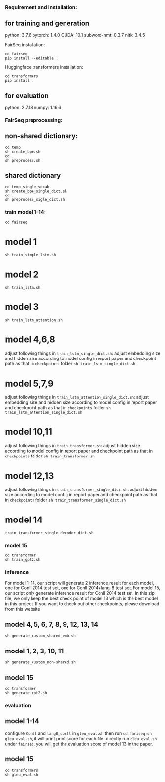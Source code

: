 ### Requirement and installation:
## for training and generation
python: 3.7.6
pytorch: 1.4.0
CUDA: 10.1
subword-nmt: 0.3.7
nltk: 3.4.5

FairSeq installation:
```
cd fairseq
pip install --editable .
```

Huggingface transformers installation:
```
cd transformers
pip install .
```
## for evaluation
python: 2.7.18
numpy: 1.16.6

### FairSeq preprocessing:
## non-shared dictionary:
```
cd temp
sh create_bpe.sh
cd ..
sh preprocess.sh
```
## shared dictionary
```
cd temp_single_vocab
sh create_bpe_single_dict.sh
cd ..
sh preprocess_sigle_dict.sh
```

### train model 1-14:
```
cd fairseq
```
# model 1
```sh train_simple_lstm.sh```
# model 2
```sh train_lstm.sh```
# model 3 
```sh train_lstm_attention.sh```
# model 4,6,8
adjust following things in `train_lstm_single_dict.sh`: adjust embedding size and hidden size according to model config in report paper and  checkpoint path as that in `checkpoints` folder
```sh train_lstm_single_dict.sh```
# model 5,7,9
adjust following things in `train_lstm_attention_single_dict.sh`: adjust embedding size and hidden size according to model config in report paper and  checkpoint path as that in `checkpoints` folder
```sh train_lstm_attention_single_dict.sh```
# model 10,11
adjust following things in `train_transformer.sh`: adjust hidden size according to model config in report paper and  checkpoint path as that in `checkpoints` folder
```sh train_transformer.sh```
# model 12,13
adjust following things in `train_transformer_single_dict.sh`: adjust hidden size according to model config in report paper and  checkpoint path as that in `checkpoints` folder
```sh train_transformer_single_dict.sh```
# model 14
```train_transformer_single_decoder_dict.sh```
### model 15
```
cd transformer
sh train_gpt2.sh
```
### inference
For model 1-14, our script will generate 2 inference result for each model, one for Conll 2014 test set, one for Conll 2014+lang-8 test set.
For model 15, our script only generate inference result for Conll 2014 test set.
In this zip file, we only keep the best check point of model 13 which is the best model in this project. 
If you want to check out other checkpoints, please download from this website 
## model 4, 5, 6, 7, 8, 9, 12, 13, 14
```
sh generate_custom_shared_emb.sh
```
## model 1, 2, 3, 10, 11
```
sh generate_custom_non-shared.sh
```
## model 15
```
cd transformer
sh generate_gpt2.sh
```
### evaluation
## model 1-14
configure `Conll` and `lang8_conll` in `gleu_eval.sh`
then run `cd fariseq;sh gleu_eval.sh`, it will print print score for each file. 
directly run `gleu_eval.sh` under `fairseq`, you will get the evaluation score of model 13 in the paper. 
## model 15 
```
cd transformers
sh gleu_eval.sh
```